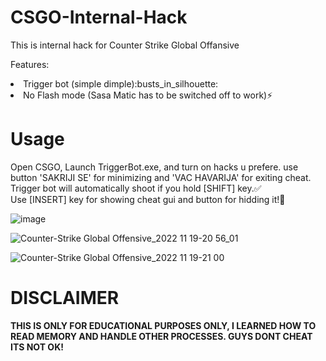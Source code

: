 # CSGO-Internal-Hack
This is internal hack for Counter Strike Global Offansive

Features:
<lo>
<li>Trigger bot (simple dimple):busts_in_silhouette:</li>
<li>No Flash mode (Sasa Matic has to be switched off to work)⚡️</lo>
<lo>

<h1>Usage</h1>
Open CSGO, Launch TriggerBot.exe, and turn on hacks u prefere. use button 'SAKRIJI SE' for minimizing and 'VAC HAVARIJA' for exiting cheat.</br>
Trigger bot will automatically shoot if you hold [SHIFT] key.✅</br>
Use [INSERT] key for showing cheat gui and button for hidding it!📝

![image](https://user-images.githubusercontent.com/68663759/202870859-8bf528ed-4b8b-4076-95db-2679432415f3.png)

![Counter-Strike Global Offensive_2022 11 19-20 56_01](https://user-images.githubusercontent.com/68663759/202870819-2c362775-c314-4178-8b41-576fd994d015.gif)

![Counter-Strike Global Offensive_2022 11 19-21 00](https://user-images.githubusercontent.com/68663759/202870834-b23606c7-f073-4565-aeba-fedea760b21b.gif)

<h1>DISCLAIMER</h1>
<b>THIS IS ONLY FOR EDUCATIONAL PURPOSES ONLY, I LEARNED HOW TO READ MEMORY AND HANDLE OTHER PROCESSES.
GUYS DONT CHEAT ITS NOT OK!</b>
